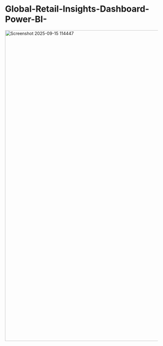 # Global-Retail-Insights-Dashboard-Power-BI-
<img width="1919" height="1022" alt="Screenshot 2025-09-15 114447" src="https://github.com/user-attachments/assets/e871c74f-db1d-489e-a4aa-bd9e3b5e670d" />
